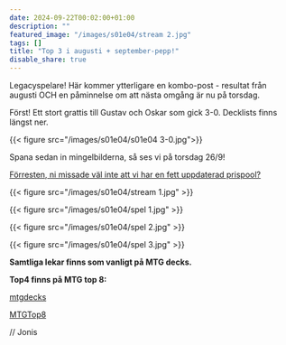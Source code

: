 ```yaml
---
date: 2024-09-22T00:02:00+01:00
description: ""
featured_image: "/images/s01e04/stream 2.jpg"
tags: []
title: "Top 3 i augusti + september-pepp!"
disable_share: true
---
```


Legacyspelare! Här kommer ytterligare en kombo-post - resultat från augusti OCH en påminnelse om att nästa omgång är nu på torsdag.  

Först! Ett stort grattis till Gustav och Oskar som gick 3-0. Decklists finns längst ner.

<!--more-->

{{< figure src="/images/s01e04/s01e04 3-0.jpg">}}



Spana sedan in mingelbilderna, så ses vi på torsdag 26/9!

[Förresten, ni missade väl inte att vi har en fett uppdaterad prispool?](https://legacyligan.se/post/prizepool/)



{{< figure src="/images/s01e04/stream 1.jpg" >}}


{{< figure src="/images/s01e04/spel 1.jpg" >}}


{{< figure src="/images/s01e04/spel 2.jpg" >}}


{{< figure src="/images/s01e04/spel 3.jpg" >}}



**Samtliga lekar finns som vanligt på MTG decks.**

**Top4 finns på MTG top 8:** 

[mtgdecks](https://mtgdecks.net/Legacy/legacyligan-season-1-round-4-alara-games-trollhattan-sweden-tournament-168895)


[MTGTop8](https://www.mtgtop8.com/event?e=59078&f=LE)





// Jonis  

